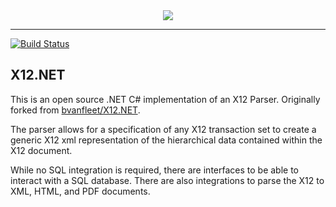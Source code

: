 <div align="center">
  <img src="https://raw.githubusercontent.com/wiki/bvanfleet/X12.NET/X12Icon.png" />
</div>

--------

[![Build Status](https://travis-ci.org/bvanfleet/X12.NET.svg?branch=master)](https://travis-ci.org/acidumirae/X12.NET)

X12.NET
-------

This is an open source .NET C# implementation of an X12 Parser. Originally forked from [bvanfleet/X12.NET](https://github.com/bvanfleet/X12.NET).

The parser allows for a specification of any X12 transaction set to create a generic X12 xml representation of the hierarchical data contained within the X12 document.

While no SQL integration is required, there are interfaces to be able to interact with a SQL database. There are also integrations to parse the X12 to XML, HTML, and PDF documents.
